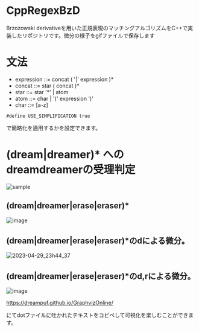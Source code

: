 # CppRegexBzD

Brzozowski derivativeを用いた正規表現のマッチングアルゴリズムをC++で実装したリポジトリです。微分の様子をgifファイルで保存します

# 文法

- expression ::= concat ( '|' expression )*
- concat ::= star ( concat )*
- star ::= star '*' | atom
- atom ::= char | '(' expression ')'
- char ::= [a-z]



```
#define USE_SIMPLIFICATION true
```
で簡略化を適用するかを設定できます。

# (dream|dreamer)* へのdreamdreamerの受理判定
![sample](https://github.com/ryoryon66/CppRegexBzD/assets/46624038/0f669bbd-b9f1-49c7-9cfb-b453cf62fd2a)

## (dream|dreamer|erase|eraser)\*
![image](https://user-images.githubusercontent.com/46624038/235308722-3ba2b734-76c3-416e-9a50-ed5408ed264d.png)
## (dream|dreamer|erase|eraser)\*のdによる微分。
![2023-04-29_23h44_37](https://user-images.githubusercontent.com/46624038/235308749-4bf8517b-c2c8-4447-abc5-c7978651a81b.png)
## (dream|dreamer|erase|eraser)\*のd,rによる微分。
![image](https://user-images.githubusercontent.com/46624038/235436792-a0eacbed-c863-4921-855c-6d733976db14.png)



https://dreampuf.github.io/GraphvizOnline/

にてdotファイルに吐かれたテキストをコピペして可視化を楽しむことができます。

